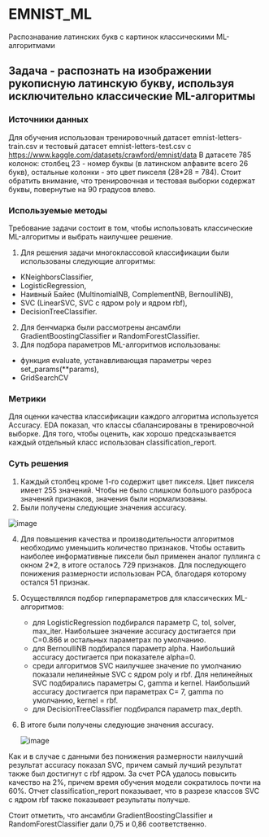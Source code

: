 # EMNIST_ML
Распознавание латинских букв с картинок классическими ML-алгоритмами
## Задача - распознать на изображении рукописную латинскую букву, используя исключительно классические ML-алгоритмы

### Источники данных
Для обучения использован тренировочный датасет emnist-letters-train.csv и тестовый датасет emnist-letters-test.csv с https://www.kaggle.com/datasets/crawford/emnist/data
В датасете 785 колонок: столбец 23 - номер буквы (в латинском алфавите всего 26 букв), остальные колонки - это цвет пикселя (28*28 = 784).
Стоит обратить внимание, что тренировочная и тестовая выборки содержат буквы, повернутые на 90 градусов влево.

###  Используемые методы
Требование задачи состоит в том, чтобы использовать классические ML-алгоритмы и выбрать наилучшее решение.
1. Для решения задачи многоклассовой классификации были использованы следующие алгоритмы:
- KNeighborsClassifier,
- LogisticRegression,
- Наивный Байес (MultinomialNB, ComplementNB, BernoulliNB),
- SVC (LinearSVC, SVC с ядром poly и ядром rbf),
- DecisionTreeClassifier.
2. Для бенчмарка были рассмотрены ансамбли GradientBoostingClassifier и RandomForestClassifier.
3. Для подбора параметров ML-алгоритмов использованы:
  - функция evaluate, устанавливающая параметры через set_params(**params),
  - GridSearchCV

### Метрики
Для оценки качества классификации каждого алгоритма используется Accuracy. EDA показал, что классы сбалансированы в тренировочной выборке.
Для того, чтобы оценить, как хорошо предсказывается каждый отдельный класс использован classification_report.

### Суть решения
1. Каждый столбец кроме 1-го содержит цвет пикселя. Цвет пикселя имеет 255 значений. Чтобы не было слишком большого разброса значений признаков, значения были нормализованы.
2. Были получены следующие значения accuracy.

![image](https://github.com/lili-alsh/EMNIST_ML/assets/54451801/1190c167-92b3-45c3-a105-d647728b7b6c)

4. Для повышения качества и производительности алгоритмов необходимо уменьшить количество признаков. Чтобы оставить наиболее информативные пиксели был применен аналог пуллинга с окном 2*2, в итоге осталось 729 признаков. Для последующего понижения размерности использован PCA, благодаря которому остался 51 признак.
5. Осуществлялся подбор гиперпараметров для классических ML-алгоритмов:
   - для LogisticRegression подбирался параметр C, tol, solver, max_iter. Наибольшее значение accuracy достигается при С=0.866 и остальных параметрах по умолчанию.
   - для BernoulliNB подбирался параметр alpha. Наибольший accuracy достигается при показателе alpha=0.
   - среди алгоритмов SVC наилучшее значение по умолчанию показали нелинейные SVC с ядром poly и rbf. Для нелинейных SVC подбирались параметры C, gamma и kernel. Наибольший accuracy достигается при параметрах C= 7, gamma по умолчанию, kernel = rbf.
   - для DecisionTreeClassifier подбирался параметр max_depth.
7. В итоге были получены следующие значения accuracy.

   ![image](https://github.com/lili-alsh/EMNIST_ML/assets/54451801/5cc8b992-9aa1-4279-b4fd-05e3b2c1d467)

Как и в случае с данными без понижения размерности наилучший результат accuracy показал SVC, причем самый лучший результат также был достигнут с rbf ядром. За счет PCA удалось повысить качество на 2%, причем время обучения модели сократилось почти на 60%. Отчет classification_report показывает, что в разрезе классов SVC с ядром rbf также показывает результаты получше.

Стоит отметить, что ансамбли GradientBoostingClassifier и RandomForestClassifier дали 0,75 и 0,86 соответственно. 
